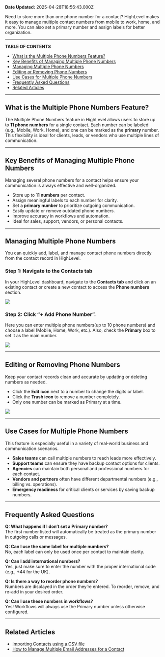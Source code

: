 **Date Updated:** 2025-04-28T18:56:43.000Z

Need to store more than one phone number for a contact? HighLevel makes it easy to manage multiple contact numbers from mobile to work, home, and more. You can also set a primary number and assign labels for better organization.

---

**TABLE OF CONTENTS**

* [What is the Multiple Phone Numbers Feature?](#What-is-the-Multiple-Phone-Numbers-Feature?)
* [Key Benefits of Managing Multiple Phone Numbers](#Key-Benefits-of-Managing-Multiple-Phone-Numbers)
* [Managing Multiple Phone Numbers](#Managing-Multiple-Phone-Numbers)
* [Editing or Removing Phone Numbers](#Editing-or-Removing-Phone-Numbers)
* [Use Cases for Multiple Phone Numbers](#Use-Cases-for-Multiple-Phone-Numbers)
* [Frequently Asked Questions](#Frequently-Asked-Questions)
* [Related Articles](#Related-Articles)

---

## **What is the Multiple Phone Numbers Feature?**

  
The Multiple Phone Numbers feature in HighLevel allows users to store up to **11 phone numbers** for a single contact. Each number can be labeled (e.g., Mobile, Work, Home), and one can be marked as the **primary** number. This flexibility is ideal for clients, leads, or vendors who use multiple lines of communication.

---

## **Key Benefits of Managing Multiple Phone Numbers**

  
Managing several phone numbers for a contact helps ensure your communication is always effective and well-organized.

  
* Store up to **11 numbers** per contact.
* Assign meaningful labels to each number for clarity.
* Set a **primary number** to prioritize outgoing communication.
* Easily update or remove outdated phone numbers.
* Improve accuracy in workflows and automation.
* Ideal for sales, support, vendors, or personal contacts.

---

## **Managing Multiple Phone Numbers**

  
You can quickly add, label, and manage contact phone numbers directly from the contact record in HighLevel.

  
### **Step 1:** Navigate to the Contacts tab

  
In your HighLevel dashboard, navigate to the **Contacts tab** and click on an existing contact or create a new contact to access the **Phone numbers** section.

  
![](https://s3.amazonaws.com/cdn.freshdesk.com/data/helpdesk/attachments/production/155045772493/original/xke_2ijmRgPxFJWFf8yZylGJVCJMksTEmg.gif?1745846151)  
  
### **Step 2:** Click “+ Add Phone Number”.

  
Here you can enter multiple phone numbers(up to 10 phone numbers) and choose a label (Mobile, Home, Work, etc.). Also, check the **Primary** box to set it as the main number.

  
![](https://s3.amazonaws.com/cdn.freshdesk.com/data/helpdesk/attachments/production/155045773190/original/9f3o5h-Yw7GuexklaSi7WFyY-2ktPJhGoQ.gif?1745846538)

---

## **Editing or Removing Phone Numbers**

  
Keep your contact records clean and accurate by updating or deleting numbers as needed.

  
* Click the **Edit icon** next to a number to change the digits or label.
* Click the **Trash icon** to remove a number completely.
* Only one number can be marked as Primary at a time.

  
![](https://s3.amazonaws.com/cdn.freshdesk.com/data/helpdesk/attachments/production/155045773516/original/V0UvAF3c8FSZD2JstQLf1pGLcH8Tz4DWQQ.gif?1745846722)

---

## **Use Cases for Multiple Phone Numbers**

  
This feature is especially useful in a variety of real-world business and communication scenarios.

  
* **Sales teams** can call multiple numbers to reach leads more effectively.
* **Support teams** can ensure they have backup contact options for clients.
* **Agencies** can maintain both personal and professional numbers for each contact.
* **Vendors and partners** often have different departmental numbers (e.g., billing vs. operations).
* **Emergency readiness** for critical clients or services by saving backup numbers.

---

## **Frequently Asked Questions**

  
**Q: What happens if I don’t set a Primary number?**  
The first number listed will automatically be treated as the primary number in outgoing calls or messages.
  
  
**Q: Can I use the same label for multiple numbers?**  
No, each label can only be used once per contact to maintain clarity.
  
  
**Q: Can I add international numbers?**  
Yes, just make sure to enter the number with the proper international code (e.g., +44 for the UK).
  
  
**Q: Is there a way to reorder phone numbers?**  
Numbers are displayed in the order they’re entered. To reorder, remove, and re-add in your desired order.
  
  
**Q: Can I use these numbers in workflows?**  
Yes! Workflows will always use the Primary number unless otherwise configured.

---

## **Related Articles**

* [Importing Contacts using a CSV file](https://help.gohighlevel.com/support/solutions/articles/155000004432-importing-contacts-using-a-csv-file)
* [How to Manage Multiple Email Addresses for a Contact](https://help.gohighlevel.com/support/solutions/articles/48001237029-how-to-manage-multiple-email-addresses-for-a-contact)